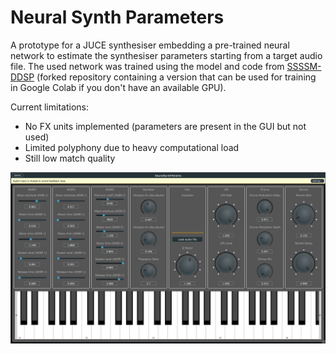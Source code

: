# Neural Synth Parameters

A prototype for a JUCE synthesiser embedding a pre-trained neural network to estimate the synthesiser parameters starting from a target audio file. The used network was trained using the model and code from  [SSSSM-DDSP](https://github.com/korpsvart/SSSSM-DDSP/tree/colab_version) (forked repository containing a version that can be used for training in Google Colab if you don't have an available GPU).

Current limitations:
- No FX units implemented (parameters are present in the GUI but not used)
- Limited polyphony due to heavy computational load
- Still low match quality


<p align="center">
  <img width="800" height="auto" alt="GUI" src="/readme_img/GUINSP.PNG">
</p>